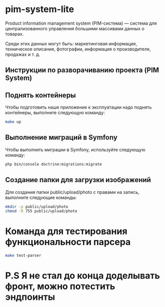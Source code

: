 # pim-system-lite

Product information management system (PIM-система) — система для централизованного управления большими массивами данных о товарах.

Среди этих данных могут быть: маркетинговая информация, техническое описание, фотографии, информация о производителе, продажах и т. д. 

## Инструкции по разворачиванию проекта (PIM System)

## Поднять контейнеры 

Чтобы подготовить наше приложение к эксплуатации надо поднять контейнеры, выполните следующую команду: 
```bash
make up
```

## Выполнение миграций в Symfony

Чтобы выполнить миграции в Symfony, используйте следующую команду:

```bash
php bin/console doctrine:migrations:migrate
```
## Создание папки для загрузки изображений 

Для создания папки public/upload/photo с правами на запись, выполните следующие команды:

```bash
mkdir -p public/upload/photo
chmod -R 755 public/upload/photo
```

# Команда для тестирования функциональности парсера 
```bash
make test-parser
```

# P.S Я не стал до конца доделывать фронт, можно потестить эндпоинты
